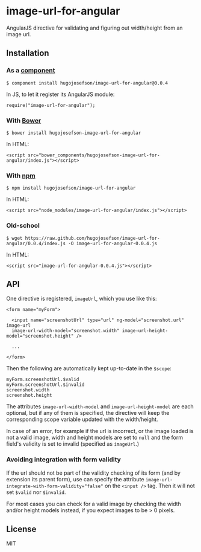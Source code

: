 
# image-url-for-angular

  AngularJS directive for validating and figuring out width/height from an image url.

## Installation

### As a [component](https://github.com/component/component)

    $ component install hugojosefson/image-url-for-angular@0.0.4

In JS, to let it register its AngularJS module:

    require("image-url-for-angular");

### With [Bower](http://bower.io/)

    $ bower install hugojosefson-image-url-for-angular

In HTML:

    <script src="bower_components/hugojosefson-image-url-for-angular/index.js"></script>

### With [npm](https://www.npmjs.com/)

    $ npm install hugojosefson/image-url-for-angular

In HTML:

    <script src="node_modules/image-url-for-angular/index.js"></script>

### Old-school

    $ wget https://raw.github.com/hugojosefson/image-url-for-angular/0.0.4/index.js -O image-url-for-angular-0.0.4.js

In HTML:

    <script src="image-url-for-angular-0.0.4.js"></script>

## API

One directive is registered, `imageUrl`, which you use like this:

    <form name="myForm">

      <input name="screenshotUrl" type="url" ng-model="screenshot.url" image-url
      image-url-width-model="screenshot.width" image-url-height-model="screenshot.height" />

      ...

    </form>

Then the following are automatically kept up-to-date in the `$scope`:

    myForm.screenshotUrl.$valid
    myForm.screenshotUrl.$invalid
    screenshot.width
    screenshot.height

The attributes `image-url-width-model` and `image-url-height-model` are each optional, but if
any of them is specified, the directive will keep the corresponding scope variable updated with the width/height.

In case of an error, for example if the url is incorrect, or the image loaded is not a valid image, width and height
models are set to `null` and the form field's validity is set to invalid (specified as
`imageUrl`.)

### Avoiding integration with form validity

If the url should not be part of the validity checking of its form (and by extension its parent form), use can specify
the attribute `image-url-integrate-with-form-validity="false"` on the `<input />` tag. Then it will not set `$valid` nor
`$invalid`.

For most cases you can check for a valid image by checking the width and/or height models instead, if you expect images
to be > 0 pixels.


## License

  MIT
